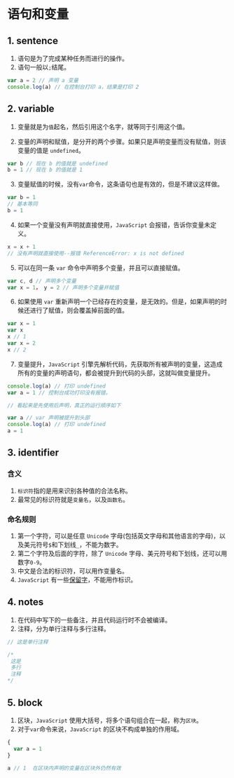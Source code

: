 # 语句和变量

## 1. sentence

1. 语句是为了完成某种任务而进行的操作。
2. 语句一般以`;`结尾。

```js
var a = 2 // 声明 a 变量
console.log(a) // 在控制台打印 a，结果是打印 2
```

## 2. variable

1. 变量就是为`值`起名，然后引用这个名字，就等同于引用这个值。

2. 变量的声明和赋值，是分开的两个步骤。如果只是声明变量而没有赋值，则该变量的值是 `undefined`。

```js
var b // 现在 b 的值就是 undefined
b = 1 // 现在 b 的值就是 1
```

3. 变量赋值的时候，没有`var`命令，这条语句也是有效的，但是不建议这样做。

```js
var b = 1
// 基本等同
b = 1
```

4. 如果一个变量没有声明就直接使用，`JavaScript` 会报错，告诉你变量未定义。

```js
x = x + 1
// 没有声明就直接使用--报错 ReferenceError: x is not defined
```

5. 可以在同一条 `var` 命令中声明多个变量，并且可以直接赋值。

```js
var c, d // 声明多个变量
var x = 1， y = 2 // 声明多个变量并赋值
```

6. 如果使用 `var` 重新声明一个已经存在的变量，是无效的。但是，如果声明的时候还进行了赋值，则会覆盖掉前面的值。

```js
var x = 1
var x
x // 1
var x = 2
x // 2
```

7. 变量提升，`JavaScript` 引擎先解析代码，先获取所有被声明的变量，这造成所有的变量的声明语句，都会被提升到代码的头部，这就叫做变量提升。

```js
console.log(a) // 打印 undefined
var a = 1 // 控制台成功打印没有报错。

// 看起来是先使用后声明，真正的运行顺序如下

var a // var 声明被提升到头部
console.log(a) // 打印 undefined
a = 1
```

## 3. identifier

### 含义

1. `标识符`指的是用来识别各种值的合法名称。
2. 最常见的标识符就是`变量名`，以及`函数名`。

### 命名规则

1. 第一个字符，可以是任意 `Unicode` 字母(包括英文字母和其他语言的字母)，以及美元符号`$`和下划线`_`，不能为数字。
2. 第二个字符及后面的字符，除了 `Unicode` 字母、美元符号和下划线，还可以用数字`0-9`。
3. 中文是合法的标识符，可以用作变量名。
4. `JavaScript` 有一些[保留字](https://www.runoob.com/js/js-reserved.html)，不能用作标识。

## 4. notes

1. 在代码中写下的一些备注，并且代码运行时不会被编译。
2. 注释，分为单行注释与多行注释。

```js
// 这是单行注释

/*
 这是
 多行
 注释
*/
```

## 5. block

1. 区块，`JavaScript` 使用大括号，将多个语句组合在一起，称为`区块`。
2. 对于`var`命令来说，`JavaScript` 的区块不构成单独的作用域。

```js
{
  var a = 1
}

a // 1  在区块内声明的变量在区块外仍然有效
```

